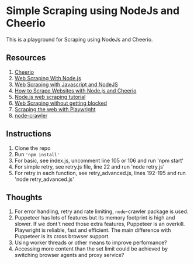 # Simple Scraping using NodeJs and Cheerio

This is a playground for Scraping using NodeJs and Cheerio.

## Resources

1. [Cheerio](https://cheerio.js.org/)
2. [Web Scraping With Node.js](https://www.smashingmagazine.com/2015/04/web-scraping-with-nodejs/)
3. [Web Scraping with Javascript and NodeJS](https://www.scrapingbee.com/blog/web-scraping-javascript/)
4. [How to Scrape Websites with Node.js and Cheerio](https://www.freecodecamp.org/news/how-to-scrape-websites-with-node-js-and-cheerio/)
5. [Node.js web scraping tutorial](https://blog.logrocket.com/node-js-web-scraping-tutorial/)
6. [Web Scraping without getting blocked](https://www.scrapingbee.com/blog/web-scraping-without-getting-blocked/)
7. [Scraping the web with Playwright](https://www.scrapingbee.com/blog/playwright-web-scraping/)
8. [node-crawler](https://github.com/bda-research/node-crawler)

## Instructions

1. Clone the repo
2. Run `'npm install'`
3. For basic, see index.js, uncomment line 105 or 106 and run 'npm start'
4. For simple retry, see retry.js file, line 22 and run 'node retry.js'
5. For retry in each function, see retry_advanced.js, lines 192-195 and run 'node retry_advanced.js'

## Thoughts

1. For error handling, retry and rate limiting, `node`-crawler package is used.
2. Puppeteer has lots of features but its memory footprint is high and slower. If we dont't need those extra features, Puppeteer is an overkill.
   Playwright is reliable, fast and efficient. The main difference with Puppeteer is its cross browser support.
3. Using worker threads or other means to improve performance?
4. Accessing more content than the set limit could be achieved by switching browser agents and proxy service?
